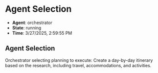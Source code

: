 # Agent Selection

- **Agent**: orchestrator
- **State**: running
- **Time**: 3/27/2025, 2:59:55 PM

## Agent Selection

Orchestrator selecting planning to execute: Create a day-by-day itinerary based on the research, including travel, accommodations, and activities.

